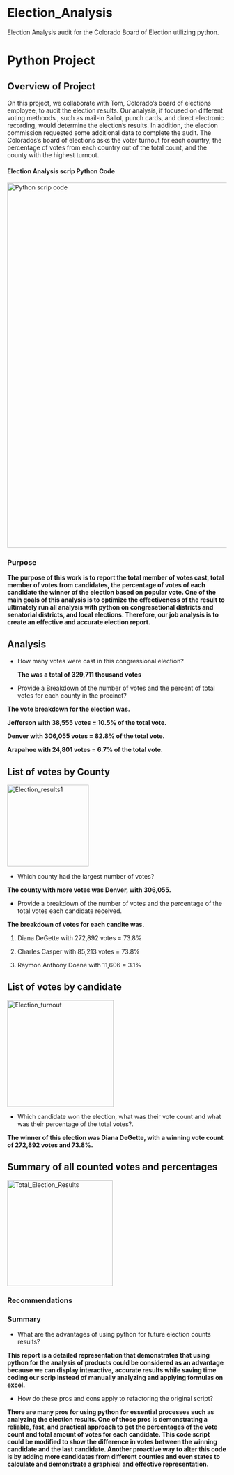 # Election_Analysis
Election Analysis audit for the Colorado Board of Election utilizing python.

# Python Project

## Overview of Project
    
 On this project, we collaborate with Tom, Colorado’s board of elections employee, to audit the election results. Our analysis, if focused on different voting methoods , such as mail-in Ballot, punch cards, and direct electronic recording, would determine the election’s results. In addition, the election commission requested some additional data to complete the audit. The Colorados’s board of elections asks the voter turnout for each country, the percentage of votes from each country out of the total count, and the county with the highest turnout.
 
 #### Election Analysis scrip Python Code
 <img width="836" alt="Python scrip code" src="https://user-images.githubusercontent.com/81654454/120910909-c7ff1b00-c650-11eb-8bbd-5a74e7408f50.PNG">

### Purpose
   
   
  **The purpose of this work is to report the total member of votes cast, total member of votes from candidates, the percentage of votes of each candidate the winner of the election based on popular vote. One of the main goals of this analysis is to optimize the effectiveness of the result to ultimately run all analysis with python on congresetional districts and senatorial districts, and local elections. Therefore, our job analysis is to create an effective and accurate election report.**


## Analysis 

-	How many votes were cast in this congressional election?
    
    **The was a total of 329,711 thousand votes**


-	Provide a Breakdown of the number of votes and the percent of total votes for each county in the precinct?

**The vote breakdown for the election was.**

**Jefferson with 38,555 votes = 10.5% of the total vote.**

**Denver with 306,055 votes = 82.8% of the total vote.**

**Arapahoe with 24,801 votes = 6.7% of the total vote.**


## List of votes by County

<img width="187" alt="Election_results1" src="https://user-images.githubusercontent.com/81654454/120910685-cd5b6600-c64e-11eb-8df2-19f2b640ad00.PNG">



-	Which county had the largest number of votes?


**The county with more votes was Denver, with 306,055.**


-	Provide a breakdown of the number of votes and the percentage of the total votes each candidate received.
    
    
   **The breakdown of votes for each candite was.**


1.	Diana DeGette with 272,892 votes = 73.8%


2.	Charles Casper with 85,213 votes = 73.8%


3.	Raymon Anthony Doane with 11,606 = 3.1%


## List of votes by candidate

<img width="244" alt="Election_turnout" src="https://user-images.githubusercontent.com/81654454/120910708-085d9980-c64f-11eb-9e86-ad87b0f03aa1.PNG">

-	Which candidate won the election, what was their vote count and what was their percentage of the total votes?.


**The winner of this election was Diana DeGette, with a winning vote count of 272,892 votes and 73.8%.**


      
## Summary of all counted votes and percentages


<img width="242" alt="Total_Election_Results" src="https://user-images.githubusercontent.com/81654454/120910740-4b1f7180-c64f-11eb-83b4-54f76379c239.PNG">


 

 ### Recommendations

 
 ### Summary

-	What are the advantages of using python for future election counts results?


**This report is a detailed representation that demonstrates that using python for the analysis of products could be considered as an advantage because we can display interactive, accurate results while saving time coding our scrip instead of manually analyzing and applying formulas on excel.**


-	How do these pros and cons apply to refactoring the original script?



**There are many pros for using python for essential processes such as analyzing the election results. One of those pros is demonstrating a reliable, fast, and practical approach to get the percentages of the vote count and total amount of votes for each candidate. This code script could be modified to show the difference in votes between the winning candidate and the last candidate. Another proactive way to alter this code is by adding more candidates from different counties and even states to calculate and demonstrate a graphical and effective representation.**


